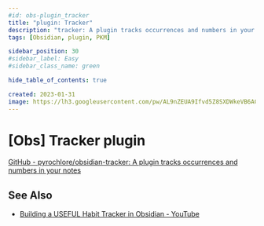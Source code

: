 ```yaml
---
#id: obs-plugin_tracker
title: "plugin: Tracker"
description: "tracker: A plugin tracks occurrences and numbers in your notes"
tags: [Obsidian, plugin, PKM]

sidebar_position: 30
#sidebar_label: Easy
#sidebar_class_name: green

hide_table_of_contents: true

created: 2023-01-31
image: https://lh3.googleusercontent.com/pw/AL9nZEUA9Ifvd5Z8SXDWkeVB6AC4MPGwnXaL6kBXNPoXwOQQ2jOcZ1Jw_0p8TKK8C3ZX0e67_FOY15eDrm7aaXSQJcKtoUzC80SAQEHsaBy6qS2AqNNs5VUFNXBKm439y_1wkvmDl-PnL8ReojnIumNlEvOXBg=w800-no?authuser=0
---
```


[Obs] Tracker plugin
====================

[GitHub - pyrochlore/obsidian-tracker: A plugin tracks occurrences and numbers in your notes](https://github.com/pyrochlore/obsidian-tracker)



See Also
--------

- [Building a USEFUL Habit Tracker in Obsidian - YouTube](https://www.youtube.com/watch?v=W_leEJHBZW4)
